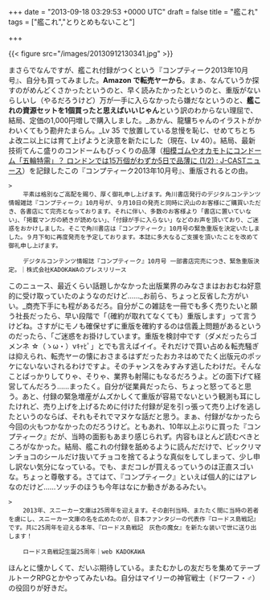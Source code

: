 
+++
date = "2013-09-18 03:29:53 +0000 UTC"
draft = false
title = "艦これ"
tags = ["艦これ","とりとめもないこと"]

+++


{{< figure src="/images/20130912130341.jpg"  >}}

まさらでなんですが、艦これ付録がつくという『コンプティーク2013年10月号』、自分も買ってみました。**Amazon で転売ヤーから**。まぁ、なんていうか探すのがめんどくさかったというのと、早く読みたかったというのと、重版がないらしいし（やるだろうけど）万が一手に入らなかったら嫌だなというのと、**艦これの資源セットを1個買ったと思えばいいじゃん**という訳のわからない理屈で、結局、定価の1,000円増しで購入しました。_あかん、龍驤ちゃんのイラストがかわいくてもう勘弁たまらん。_Lv 35 で放置している怠慢を恥じ、せめてちとちよ改ニ以上には育て上げようと決意を新たにした（現在、Lv 40）。結局、最新技術てんこ盛りのコンドームもびっくりの品薄（<a href="http://www.j-cast.com/2013/09/09183405.html">相模ゴムやオカモトにコンドーム「五輪特需」？ ロンドンでは15万個がわずか5日で品薄に (1/2) : J-CASTニュース</a>）を記録したこの『コンプティーク2013年10月号』、重版されるとの由。

    >
        平素は格別なご高配を賜り、厚く御礼申し上げます。角川書店発行のデジタルコンテンツ情報雑誌『コンプティーク』10月号が、９月10日の発売と同時に沢山のお客様にご購買いただき、各書店にて完売となっております。それに伴い、多数のお客様より「書店に置いていない」、「掲載マンガの続きが読めない」、「付録が手に入らない」などのお声を頂いており、ご迷惑をおかけしました。そこで角川書店は『コンプティーク』10月号の緊急重版を決定いたしました。９月下旬に再度発売を予定しております。本誌に多大なるご支援を頂いたことを改めて御礼申し上げます。

        デジタルコンテンツ情報誌『コンプティーク』10月号 一部書店完売につき、緊急重版決定。｜株式会社KADOKAWAのプレスリリース
    
このニュース、最近くらい話題しかなかった出版業界のみなさまはおおむね好意的に受け取っていたのようなのだけど……_お前ら、ちょっと反省した方がいい。_商売下手にも程があるだろ。自分がこの雑誌を一冊でも多く売りたいと願う社長だったら、早い段階で「（確約が取れてなくても）重版します」って言うけどね。さすがにモノも確保せずに重版を確約するのは信義上問題があるというのだったら、「ご迷惑をお掛けしています。重版を検討中です（ダメだったらゴメンネ ☆（ゝω・）vｷｬﾋﾟ」とでも言えばイイ。それだけで買い占め＆転売騒ぎは抑えられ、転売ヤーの懐におさまるはずだったおカネはめでたく出版元のポッケにないないされるわけですよ。そのチャンスをみすみす逃したわけだ。そんなことばっかりしてりゃ、そりゃ、業界も射陽にもなるだろうよ。どの面下げて経営してんだろう……まったく。自分が従業員だったら、ちょっと怒ってると思う。あと、付録の緊急増産がムズかしくて重版が容易でないという観測も耳にしたけれど、売り上げを上げるために付けた付録が足を引っ張って売り上げを逃したというのならば、それもそれでマヌケな話だと思う。まぁ、付録がなかったら今回の火もつかなかったのだろうけど。ともあれ、10年以上ぶりに買った『コンプティーク』だが、当時の面影もあまり感じられず。内容もほとんど読むべきところがなかった。結局、艦これの付録を舐めるように読んだだけで、ビックリマンチョコのシールだけ抜いてチョコを捨てるような真似をしてしまって、少し申し訳ない気分になっている。でも、まだコレが買えるっていうのは正直スゴいな。ちょっと尊敬する。さてはて、『コンプティーク』といえば個人的にはアレなのだけど……ソッチのほうも今年はなにか動きがあるみたい。

    >
        2013年、スニーカー文庫は25周年を迎えます。その創刊当時、またたく間に当時の若者を虜にし、スニーカー文庫の名を広めたのが、日本ファンタジーの代表作『ロードス島戦記』です。共に25周年を迎える本年、『ロードス島戦記　灰色の魔女』を新たな装いで世に送り出します！

        ロードス島戦記生誕25周年｜web KADOKAWA
    
ほんとに懐かしくて、だいぶ期待している。またむかしの友だちを集めてテーブルトークRPGとかやってみたいね。自分はマイリーの神官戦士（ドワーフ・♂）の役回りが好きだ。


